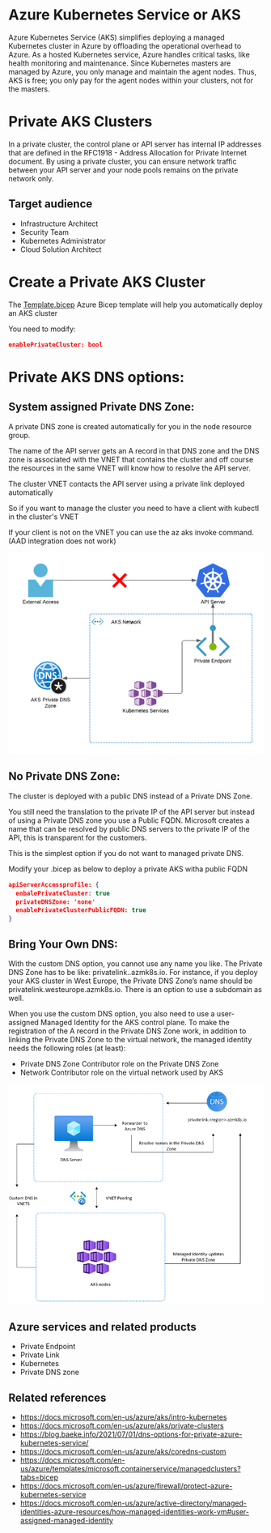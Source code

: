 # Azure Kubernetes Service or AKS

Azure Kubernetes Service (AKS) simplifies deploying a managed Kubernetes cluster in Azure by offloading the operational overhead to Azure. As a hosted Kubernetes service, Azure handles critical tasks, like health monitoring and maintenance. Since Kubernetes masters are managed by Azure, you only manage and maintain the agent nodes. Thus, AKS is free; you only pay for the agent nodes within your clusters, not for the masters.

# Private AKS Clusters

In a private cluster, the control plane or API server has internal IP addresses that are defined in the RFC1918 - Address Allocation for Private Internet document. By using a private cluster, you can ensure network traffic between your API server and your node pools remains on the private network only.


## Target audience

- Infrastructure Architect
- Security Team
- Kubernetes Administrator
- Cloud Solution Architect

# Create a Private AKS Cluster

The [Template.bicep](https://github.com/DavidArayaSanabria/Private_AKS_Cluster_DNS_Options/blob/b717471cb688931b694ac42e3f9754154b1d3d46/Deployment%20Templates/Template.bicep) Azure Bicep template will help you automatically deploy an AKS cluster

You need to modify: 

```json
enablePrivateCluster: bool
```

# Private AKS DNS options:

## System assigned Private DNS Zone:


A private DNS zone is created automatically for you in the node resource group.
 
The name of the API server gets an A record in that DNS zone and the DNS zone is associated with the VNET that contains the cluster and off course the resources in the same VNET will know how to resolve the API server.

The cluster VNET contacts the API server using a private link deployed automatically

So if you want to manage the cluster you need to have a client with kubectl in the cluster's VNET

If your client is not on the VNET you can use the az aks invoke command. (AAD integration does not work)

![alt image](https://github.com/DavidArayaSanabria/Private_AKS_Cluster_DNS_Options/blob/de51056f93b8754a109eac9a93342a5a5ab508d2/Images/System%20Option.png)

## No Private DNS Zone:

The cluster is deployed with a public DNS instead of a Private DNS Zone.

You still need the translation to the private IP of the API server but instead of using a Private DNS zone you use a Public FQDN.
Microsoft creates a name that can be resolved by public DNS servers to the private IP of the API, this is transparent for the customers.

This is the simplest option if you do not want to managed private DNS.

Modify your .bicep as below to deploy a private AKS witha public FQDN

```json
apiServerAccessprofile: {
  enbalePrivateCluster: true
  privateDNSZone: 'none'
  enablePrivateClusterPublicFQDN: true
}
```

## Bring Your Own DNS:

With the custom DNS option, you cannot use any name you like. The Private DNS Zone has to be like: privatelink.<region>.azmk8s.io. For instance, if you deploy your AKS cluster in West Europe, the Private DNS Zone’s name should be privatelink.westeurope.azmk8s.io. There is an option to use a subdomain as well.

When you use the custom DNS option, you also need to use a user-assigned Managed Identity for the AKS control plane. To make the registration of the A record in the Private DNS Zone work, in addition to linking the Private DNS Zone to the virtual network, the managed identity needs the following roles (at least):
- Private DNS Zone Contributor role on the Private DNS Zone
- Network Contributor role on the virtual network used by AKS


![alt image](https://github.com/DavidArayaSanabria/Private_AKS_Cluster_DNS_Options/blob/b717471cb688931b694ac42e3f9754154b1d3d46/Images/BYO%20DNS.png)



## Azure services and related products

- Private Endpoint
- Private Link
- Kubernetes
- Private DNS zone

## Related references
- https://docs.microsoft.com/en-us/azure/aks/intro-kubernetes
- https://docs.microsoft.com/en-us/azure/aks/private-clusters
- https://blog.baeke.info/2021/07/01/dns-options-for-private-azure-kubernetes-service/
- https://docs.microsoft.com/en-us/azure/aks/coredns-custom
- https://docs.microsoft.com/en-us/azure/templates/microsoft.containerservice/managedclusters?tabs=bicep
- https://docs.microsoft.com/en-us/azure/firewall/protect-azure-kubernetes-service
- https://docs.microsoft.com/en-us/azure/active-directory/managed-identities-azure-resources/how-managed-identities-work-vm#user-assigned-managed-identity

